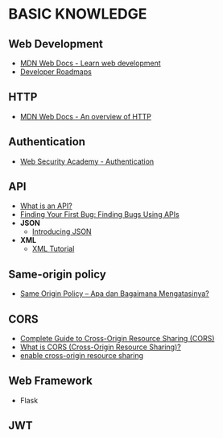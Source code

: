 # BASIC KNOWLEDGE

## Web Development
- [MDN Web Docs - Learn web development](https://developer.mozilla.org/en-US/docs/Learn)
- [Developer Roadmaps](https://roadmap.sh/)

## HTTP
- [MDN Web Docs - An overview of HTTP](https://developer.mozilla.org/en-US/docs/Web/HTTP/Overview)

## Authentication
- [Web Security Academy - Authentication](https://portswigger.net/web-security/authentication)

## API
- [What is an API?](https://www.youtube.com/watch?v=s7wmiS2mSXY)
- [Finding Your First Bug: Finding Bugs Using APIs](https://www.youtube.com/watch?v=yCUQBc2rY9Y)
- **JSON**
  - [Introducing JSON](https://www.json.org/json-en.html)
- **XML**
  - [XML Tutorial](https://www.tutorialspoint.com/xml/index.htm)

## Same-origin policy
- [Same Origin Policy – Apa dan Bagaimana Mengatasinya?](https://jagowebdev.com/same-origin-policy-apa-dan-bagaimana-mengatasinya/)

## CORS
- [Complete Guide to Cross-Origin Resource Sharing (CORS)](https://www.keycdn.com/support/cors)
- [What is CORS (Cross-Origin Resource Sharing)?](https://www.educative.io/blog/getting-started-cors)
- [enable cross-origin resource sharing](https://enable-cors.org/)

## Web Framework
- Flask

## JWT


